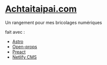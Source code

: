 # [Achtaitaipai.com](https://achtaitaipai.com)

Un rangement pour mes bricolages numériques

fait avec :

- [Astro](https://astro.build/)
- [Open-props](https://open-props.style/)
- [Preact](https://preactjs.com/)
- [Netlify CMS](https://www.netlifycms.org/)
